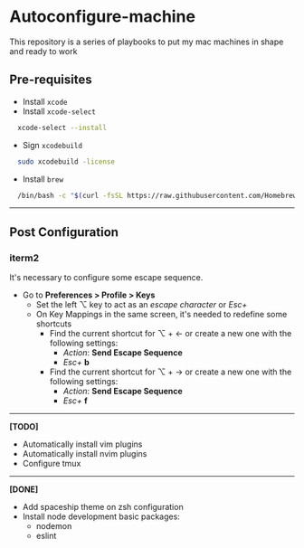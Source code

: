 # Autoconfigure-machine

This repository is a series of playbooks to put my mac machines in shape and ready to work

## Pre-requisites
- Install `xcode`
- Install `xcode-select`
 ```bash
   xcode-select --install
 ```
- Sign `xcodebuild`
 ```bash
   sudo xcodebuild -license
 ```
- Install `brew`
 ```bash
   /bin/bash -c "$(curl -fsSL https://raw.githubusercontent.com/Homebrew/install/HEAD/install.sh)"
 ```

---

  ## Post Configuration
  ### iterm2
  It's necessary to configure some escape sequence.
  
  - Go to **Preferences > Profile > Keys**
    - Set the left ⌥ key to act as an *escape character* or *Esc+*
    - On Key Mappings in the same screen, it's needed to redefine some shortcuts
      - Find the current shortcut for ⌥ + ← or create a new one with the following settings:
        - *Action*: **Send Escape Sequence**
        - *Esc+* **b**
      - Find the current shortcut for ⌥ + → or create a new one with the following settings:
        - *Action*: **Send Escape Sequence**
        - *Esc+* **f**

---
**[TODO]**

- Automatically install vim plugins
- Automatically install nvim plugins
- Configure tmux

---
**[DONE]**
- Add spaceship theme on zsh configuration
- Install node development basic packages:
  - nodemon
  - eslint
